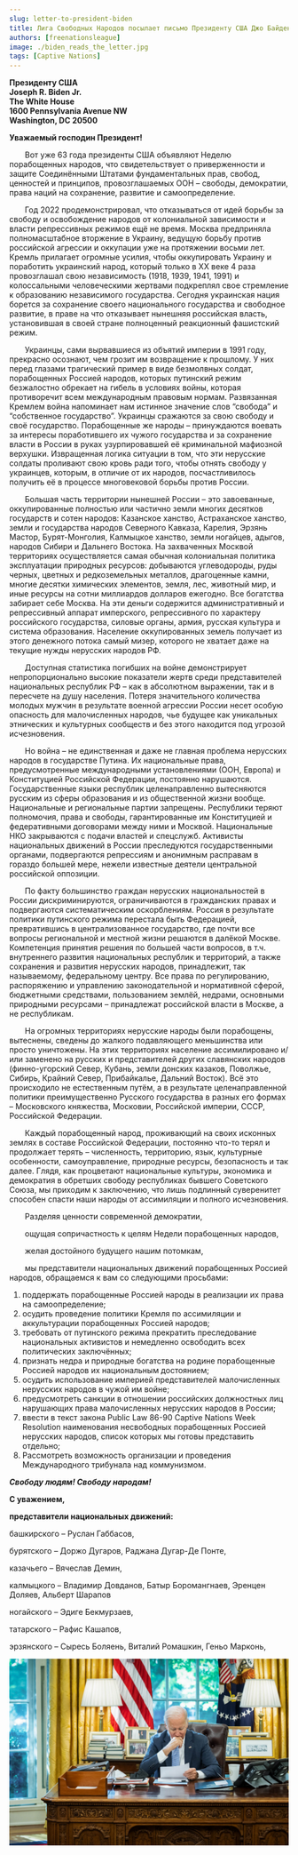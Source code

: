 ```yaml
---
slug: letter-to-president-biden
title: Лига Свободных Народов посылает письмо Президенту США Джо Байдену
authors: [freenationsleague]
image: ./biden_reads_the_letter.jpg
tags: [Captive Nations]
---
```


**<div>Президенту США</div>**
**<div>Joseph R. Biden Jr.</div>**
**<div>The White House</div>**
**<div>1600 Pennsylvania Avenue NW</div>**
**<div>Washington, DC 20500</div>**

**<div class="text-center mb-3 mt-3">Уважаемый господин Президент!</div>**

&emsp;&emsp;Вот уже 63 года президенты США объявляют Неделю порабощенных народов, что свидетельствует о приверженности и защите Соединёнными Штатами фундаментальных прав, свобод, ценностей и принципов, провозглашаемых ООН – свободы, демократии, права наций на сохранение, развитие и самоопределение.

&emsp;&emsp;Год 2022 продемонстрировал, что отказываться от идей борьбы за свободу и освобождение народов от колониальной зависимости и власти репрессивных режимов ещё не время. 
Москва предприняла полномасштабное вторжение в Украину, ведущую борьбу против российской агрессии и оккупации уже на протяжении восьми лет. Кремль прилагает огромные усилия, чтобы оккупировать Украину и поработить украинский народ, который только в ХХ веке 4 раза провозглашал свою независимость (1918, 1939, 1941, 1991) и колоссальными человеческими жертвами подкреплял свое стремление к образованию независимого государства. Сегодня украинская нация борется за сохранение своего национального государства и свободное развитие, в праве на что отказывает нынешняя российская власть, установившая в своей стране полноценный реакционный фашистский режим.

&emsp;&emsp;Украинцы, сами вырвавшиеся из объятий империи в 1991 году, прекрасно осознают, чем грозит им возвращение к прошлому. У них перед глазами трагический пример в виде безмолвных солдат, порабощенных Россией народов, которых путинский режим безжалостно обрекает на гибель в условиях войны, которая противоречит всем международным правовым нормам. Развязанная Кремлем война напоминает нам истинное значение слов “свобода” и “собственное государство”. Украинцы сражаются за свою свободу и своё государство. Порабощенные же народы – принуждаются воевать за интересы поработившего их чужого государства и за сохранение власти в России в руках узурпировавшей её криминальной мафиозной верхушки. Извращенная логика ситуации в том, что эти нерусские солдаты проливают свою кровь ради того, чтобы отнять свободу у украинцев, которым, в отличие от их народов, посчастливилось получить её в процессе многовековой борьбы против России.

&emsp;&emsp;Большая часть территории нынешней России – это завоеванные, оккупированные полностью или частично земли многих десятков государств и сотен народов: Казанское ханство, Астраханское ханство, земли и государства народов Северного Кавказа, Карелия, Эрзянь Мастор, Бурят-Монголия, Калмыцкое ханство, земли ногайцев, адыгов, народов Сибири и Дальнего Востока. На захваченных Москвой территориях осуществляется самая обычная колониальная политика эксплуатации природных ресурсов: добываются углеводороды, руды черных, цветных и редкоземельных металлов, драгоценные камни, многие десятки химических элементов, земля, лес, животный мир, и иные ресурсы на сотни миллиардов долларов ежегодно. Все богатства забирает себе Москва. На эти деньги содержится административный и репрессивный аппарат имперского, репрессивного по характеру российского государства, силовые органы, армия, русская культура и система образования. Население оккупированных земель получает из этого денежного потока самый мизер, которого не хватает даже на текущие нужды нерусских народов РФ.

&emsp;&emsp;Доступная статистика погибших на войне демонстрирует непропорционально высокие показатели жертв среди представителей национальных республик РФ – как в абсолютном выражении, так и в пересчете на душу населения. Потеря значительного количества молодых мужчин в результате военной агрессии России несет особую опасность для малочисленных народов, чье будущее как уникальных этнических и культурных сообществ и без этого находится под угрозой исчезновения.

&emsp;&emsp;Но война – не единственная и даже не главная проблема нерусских народов в государстве Путина. Их национальные права, предусмотренные международными установлениями (ООН, Европа) и Конституцией Российской Федерации, постоянно нарушаются. Государственные языки республик целенаправленно вытесняются русским из сферы образования и из общественной жизни вообще. Национальные и региональные партии запрещены. Республики теряют полномочия, права и свободы, гарантированные им Конституцией и федеративными договорами между ними и Москвой. Национальные НКО закрываются с подачи властей и спецслужб. Активисты национальных движений в России преследуются государственными органами, подвергаются репрессиям и анонимным расправам в гораздо большей мере, нежели известные деятели центральной российской оппозиции.

&emsp;&emsp;По факту большинство граждан нерусских национальностей в России дискриминируются, ограничиваются в гражданских правах и подвергаются систематическим оскорблениям. Россия в результате политики путинского режима перестала быть Федерацией, превратившись в централизованное государство, где почти все вопросы региональной и местной жизни решаются в далёкой Москве. Компетенция принятия решения по большей части вопросов, в т.ч. внутреннего развития национальных республик и территорий, а также сохранения и развития нерусских народов, принадлежит, так называемому, федеральному центру. Все права по регулированию, распоряжению и управлению законодательной и нормативной сферой, бюджетными средствами, пользованием землёй, недрами, основными природными ресурсами – принадлежат российской власти в Москве, а не республикам.

&emsp;&emsp;На огромных территориях нерусские народы были порабощены, вытеснены, сведены до жалкого подавляющего меньшинства или просто уничтожены. На этих территориях население ассимилировано и/или заменено на русских и представителей других славянских народов (финно-угорский Север, Кубань, земли донских казаков, Поволжье, Сибирь, Крайний Север, Прибайкалье, Дальний Восток). Всё это происходило не естественным путём, а в результате целенаправленной политики преимущественно Русского государства в разных его формах – Московского княжества, Московии, Российской империи, СССР, Российской Федерации.

&emsp;&emsp;Каждый порабощенный народ, проживающий на своих исконных землях в составе Российской Федерации, постоянно что-то терял и продолжает терять – численность, территорию, язык, культурные особенности, самоуправление, природные ресурсы, безопасность и так далее. Глядя, как процветают национальные культуры, экономика и демократия в обретших свободу республиках бывшего Советского Союза, мы приходим к заключению, что лишь подлинный суверенитет способен спасти наши народы от ассимиляции и полного исчезновения.

&emsp;&emsp;Разделяя ценности современной демократии,

&emsp;&emsp;ощущая сопричастность к целям Недели порабощенных народов,

&emsp;&emsp;желая достойного будущего нашим потомкам,

&emsp;&emsp;мы представители национальных движений порабощенных Россией народов, обращаемся к вам со следующими просьбами:

1.	поддержать порабощенные Россией народы в реализации их права на самоопределение;
2.	осудить проведение политики Кремля по ассимиляции и аккультурации порабощенных Россией народов;
3.	требовать от путинского режима прекратить преследование национальных активистов и немедленно освободить всех политических заключённых;
4.	признать недра и природные богатства на родине порабощенные Россией народов их национальным достоянием;
5.	осудить использование империей представителей малочисленных нерусских народов в чужой им войне;
6.	предусмотреть санкции в отношении российских должностных лиц нарушающих права малочисленных нерусских народов в России;
7.	ввести в текст закона Public Law 86-90 Captive Nations Week Resolution наименования несвободных порабощенных Россией нерусских народов, список которых мы готовы представить отдельно;
8.	Рассмотреть возможность организации и проведения Международного трибунала над коммунизмом.

***<div>Свободу людям! Свободу народам!</div>***

**С уважением,**

**представители национальных движений:**

башкирского – Руслан Габбасов,

бурятского – Доржо Дугаров, Раджана Дугар-Де Понте,

казачьего – Вячеслав Демин,

калмыцкого – Владимир Довданов, Батыр Боромангнаев, Эренцен Доляев, Альберт Шарапов

ногайского – Эдиге Бекмурзаев,

татарского – Рафис Кашапов,

эрзянского – Сыресь Боляень, Виталий Ромашкин, Геньо Марконь,


![Letter to President Joe Biden](./biden_reads_the_letter.jpg)